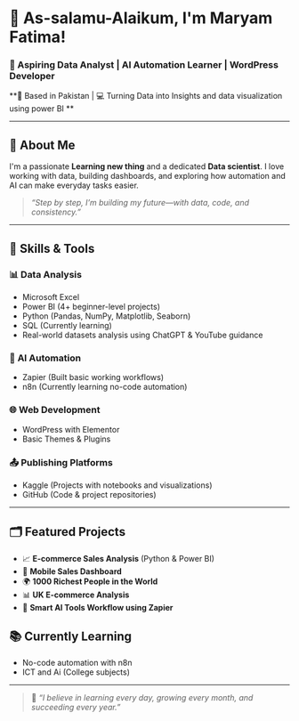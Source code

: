# 👋 As-salamu-Alaikum, I'm **Maryam Fatima**!  

### 🎯 Aspiring Data Analyst | AI Automation Learner | WordPress Developer  
**📍 Based in Pakistan | 💻 Turning Data into Insights and data visualization using power BI **

---

## 🌟 About Me

I'm a passionate **Learning new thing** and a dedicated **Data scientist**. I love working with data, building dashboards, and exploring how automation and AI can make everyday tasks easier.

> *“Step by step, I’m building my future—with data, code, and consistency.”*

---

## 🧠 Skills & Tools

### 📊 **Data Analysis**
- Microsoft Excel  
- Power BI (4+ beginner-level projects)
- Python (Pandas, NumPy, Matplotlib, Seaborn)
- SQL (Currently learning)
- Real-world datasets analysis using ChatGPT & YouTube guidance

### 🤖 **AI Automation**
- Zapier (Built basic working workflows)
- n8n (Currently learning no-code automation)

### 🌐 **Web Development**
- WordPress with Elementor  
- Basic Themes & Plugins

### 📤 **Publishing Platforms**
- Kaggle (Projects with notebooks and visualizations)
- GitHub (Code & project repositories)

---

## 🗂 Featured Projects

- 📈 **E-commerce Sales Analysis** (Python & Power BI)  
- 📱 **Mobile Sales Dashboard**  
- 🌍 **1000 Richest People in the World**  
- 📊 **UK E-commerce Analysis**  
- 🧠 **Smart AI Tools Workflow using Zapier**


## 📚 Currently Learning
  
- No-code automation with n8n  
- ICT and Ai (College subjects)

---


> 🌱 *“I believe in learning every day, growing every month, and succeeding every year.”*
